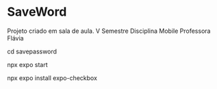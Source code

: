 # SaveWord
 Projeto criado em sala de aula. V Semestre Disciplina Mobile Professora Flávia

 cd savepassword


npx expo start

npx expo install expo-checkbox